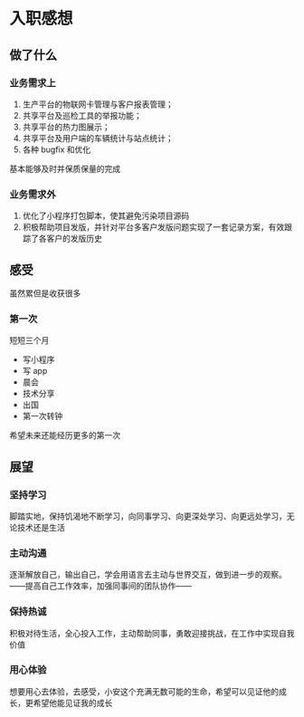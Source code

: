# 入职感想

## 做了什么

### 业务需求上

1. 生产平台的物联网卡管理与客户报表管理；
2. 共享平台及巡检工具的举报功能；
3. 共享平台的热力图展示；
4. 共享平台及用户端的车辆统计与站点统计；
5. 各种 bugfix 和优化

基本能够及时并保质保量的完成

### 业务需求外

1. 优化了小程序打包脚本，使其避免污染项目源码
2. 积极帮助项目发版，并针对平台多客户发版问题实现了一套记录方案，有效跟踪了各客户的发版历史

## 感受

虽然累但是收获很多

### 第一次

短短三个月

- 写小程序
- 写 app
- 晨会
- 技术分享
- 出国
- 第一次转钟

希望未来还能经历更多的第一次

## 展望

### 坚持学习

脚踏实地，保持饥渴地不断学习，向同事学习、向更深处学习、向更远处学习，无论技术还是生活

### 主动沟通

逐渐解放自己，输出自己，学会用语言去主动与世界交互，做到进一步的观察。——提高自己工作效率，加强同事间的团队协作——

### 保持热诚

积极对待生活，全心投入工作，主动帮助同事，勇敢迎接挑战，在工作中实现自我价值

### 用心体验

想要用心去体验，去感受，小安这个充满无数可能的生命，希望可以见证他的成长，更希望他能见证我的成长
